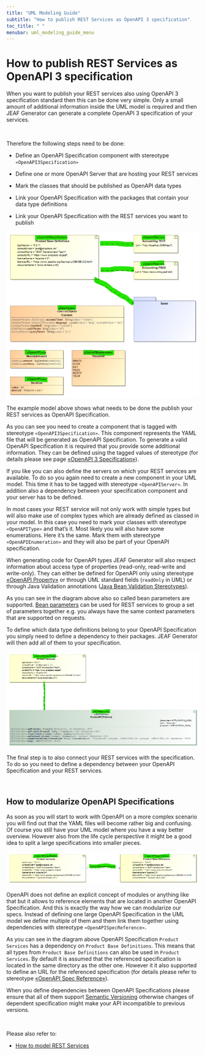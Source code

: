 ```yaml
---
title: "UML Modeling Guide"
subtitle: "How to publish REST Services as OpenAPI 3 specification"
toc_title: " "
menubar: uml_modeling_guide_menu
---
```


# How to publish REST Services as OpenAPI 3 specification

When you want to publish your REST services also using OpenAPI 3 specification standard then this can be done very simple. Only a small amount of additional information inside the UML model is required and then JEAF Generator can generate a complete OpenAPI 3 specification of your services.

<br>

Therefore the following steps need to be done:

- Define an OpenAPI Specification component with stereotype `«OpenAPI3Specification»`

- Define one or more OpenAPI Server that are hosting your REST services

- Mark the classes that should be published as OpenAPI data types

- Link your OpenAPI Specification with the packages that contain your data type definitions

- Link your OpenAPI Specification with the REST services you want to publish

![OpenAPI Spec Example](/images/open-api-spec-example.png)

The example model above shows what needs to be done the publish your REST services as OpenAPI Specification.

As you can see you need to create a component that is tagged with stereotype `«OpenAPI3Specification»`. This component represents the YAML file that will be generated as OpenAPI Specification. To generate a valid OpenAPI Specification it is required that you provide some additional information. They can be defined using the tagged values of stereotype (for details please see page [«OpenAPI 3 Specification»](/uml-modeling-guide/jmm/OpenAPI3Specification/)).

If you like you can also define the servers on which your REST services are available. To do so you again need to create a new component in your UML model. This time it has to be tagged with stereotype `«OpenAPIServer»`. In addition also a dependency between your specification component and your server has to be defined.

In most cases your REST service will not only work with simple types but will also make use of complex types which are already defined as classed in your model. In this case you need to mark your classes with stereotype `«OpenAPIType»` and that’s it. Most likely you will also have some enumerations. Here it’s the same. Mark them with stereotype `«OpenAPIEnumeration»` and they will also be part of your OpenAPI specification.

When generating code for OpenAPI types JEAF Generator will also respect information about access type of properties (read-only, read-write and write-only). They can either be defined for OpenAPI only using stereotype [«OpenAPI Property»](/uml-modeling-guide/jmm/OpenAPIProperty/) or through UML standard fields (`readOnly` in UML) or through Java Validation annotations ([Java Bean Validation Stereotypes](/uml-modeling-guide/jmm/stereotypes-for-java-bean-validation/)).

As you can see in the diagram above also so called bean parameters are supported. [Bean parameters](/uml-modeling-guide/jmm/BeanParam/) can be used for REST services to group a set of parameters together e.g. you always have the same context parameters that are supported on requests.

To define which data type definitions belong to your OpenAPI Specification you simply need to define a dependency to their packages. JEAF Generator will then add all of them to your specification.

![OpenAPI Spec Example Service](/images/open-api-spec-example-service.png)

The final step is to also connect your REST services with the specification. To do so you need to define a dependency between your OpenAPI Specification and your REST services.

<br>

## How to modularize OpenAPI Specifications

As soon as you will start to work with OpenAPI on a more complex scenario you will find out that the YAML files will become rather big and confusing. Of course you still have your UML model where you have a way better overview. However also from the life cycle perspective it might be a good idea to split a large specifications into smaller pieces.

![OpenAPI Spec References](/images/open-api-spec-references.png)

OpenAPI does not define an explicit concept of modules or anything like that but it allows to reference elements that are located in another OpenAPI Specification. And this is exactly the way how we can modularize our specs. Instead of defining one large OpenAPI Specification in the UML model we define multiple of them and them link them together using dependencies with stereotype `«OpenAPISpecReference»`.

As you can see in the diagram above OpenAPI Specification `Product Services` has a dependency on `Product Base Definitions`. This means that all types from `Product Base Definitions` can also be used in `Product Services`. By default it is assumed that the referenced specification is located in the same directory as the other one. However it it also supported to define an URL for the referenced specification (for details please refer to stereotype [«OpenAPI Spec Reference»](/uml-modeling-guide/jmm/OpenAPISpecReference/)).

When you define dependencies between OpenAPI Specifications please ensure that all of them support [Semantic Versioning](https://semver.org/ "https://semver.org/") otherwise changes of dependent specification might make your API incompatible to previous versions.

<br>

Please also refer to:

- [How to model REST Services](/uml-modeling-guide/how-to-model-rest-service-apis/)
